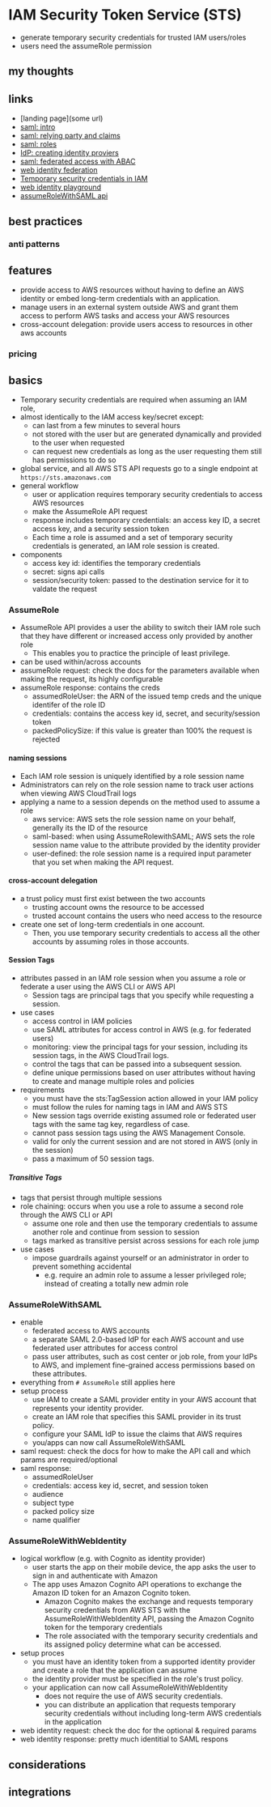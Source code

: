 # IAM Security Token Service (STS)

- generate temporary security credentials for trusted IAM users/roles
- users need the assumeRole permission

## my thoughts

## links

- [landing page](some url)
- [saml: intro](https://docs.aws.amazon.com/IAM/latest/UserGuide/id_roles_providers_saml.html)
- [saml: relying party and claims](https://docs.aws.amazon.com/IAM/latest/UserGuide/id_roles_providers_create_saml_relying-party.html)
- [saml: roles](https://docs.aws.amazon.com/IAM/latest/UserGuide/id_roles_create_for-idp_saml.html)
- [IdP: creating identity proviers](https://docs.aws.amazon.com/IAM/latest/UserGuide/id_roles_providers_create.html)
- [saml: federated access with ABAC](https://aws.amazon.com/blogs/aws/new-for-identity-federation-use-employee-attributes-for-access-control-in-aws/)
- [web identity federation](https://docs.aws.amazon.com/IAM/latest/UserGuide/id_roles_providers_oidc.html)
- [Temporary security credentials in IAM](https://docs.aws.amazon.com/IAM/latest/UserGuide/id_credentials_temp_request.htmly)
- [web identity playground](https://aws.amazon.com/blogs/aws/the-aws-web-identity-federation-playground/)
- [assumeRoleWithSAML api](https://docs.aws.amazon.com/STS/latest/APIReference/API_AssumeRoleWithSAML.html)

## best practices

### anti patterns

## features

- provide access to AWS resources without having to define an AWS identity or embed long-term credentials with an application.
- manage users in an external system outside AWS and grant them access to perform AWS tasks and access your AWS resources
- cross-account delegation: provide users access to resources in other aws accounts

### pricing

## basics

- Temporary security credentials are required when assuming an IAM role,
- almost identically to the IAM access key/secret except:
  - can last from a few minutes to several hours
  - not stored with the user but are generated dynamically and provided to the user when requested
  - can request new credentials as long as the user requesting them still has permissions to do so
- global service, and all AWS STS API requests go to a single endpoint at `https://sts.amazonaws.com`
- general workflow
  - user or application requires temporary security credentials to access AWS resources
  - make the AssumeRole API request
  - response includes temporary credentials: an access key ID, a secret access key, and a security session token
  - Each time a role is assumed and a set of temporary security credentials is generated, an IAM role session is created.
- components
  - access key id: identifies the temporary credentials
  - secret: signs api calls
  - session/security token: passed to the destination service for it to valdate the request

### AssumeRole

- AssumeRole API provides a user the ability to switch their IAM role such that they have different or increased access only provided by another role
  - This enables you to practice the principle of least privilege.
- can be used within/across accounts
- assumeRole request: check the docs for the parameters available when making the request, its highly configurable
- assumeRole response: contains the creds
  - assumedRoleUser: the ARN of the issued temp creds and the unique identifer of the role ID
  - credentials: contains the access key id, secret, and security/session token
  - packedPolicySize: if this value is greater than 100% the request is rejected

#### naming sessions

- Each IAM role session is uniquely identified by a role session name
- Administrators can rely on the role session name to track user actions when viewing AWS CloudTrail logs
- applying a name to a session depends on the method used to assume a role
  - aws service: AWS sets the role session name on your behalf, generally its the ID of the resource
  - saml-based: when using AssumeRolewithSAML; AWS sets the role session name value to the attribute provided by the identity provider
  - user-defined: the role session name is a required input parameter that you set when making the API request.

#### cross-account delegation

- a trust policy must first exist between the two accounts
  - trusting account owns the resource to be accessed
  - trusted account contains the users who need access to the resource
- create one set of long-term credentials in one account.
  - Then, you use temporary security credentials to access all the other accounts by assuming roles in those accounts.

#### Session Tags

- attributes passed in an IAM role session when you assume a role or federate a user using the AWS CLI or AWS API
  - Session tags are principal tags that you specify while requesting a session.
- use cases
  - access control in IAM policies
  - use SAML attributes for access control in AWS (e.g. for federated users)
  - monitoring: view the principal tags for your session, including its session tags, in the AWS CloudTrail logs.
  - control the tags that can be passed into a subsequent session.
  - define unique permissions based on user attributes without having to create and manage multiple roles and policies
- requirements
  - you must have the sts:TagSession action allowed in your IAM policy
  - must follow the rules for naming tags in IAM and AWS STS
  - New session tags override existing assumed role or federated user tags with the same tag key, regardless of case.
  - cannot pass session tags using the AWS Management Console.
  - valid for only the current session and are not stored in AWS (only in the session)
  - pass a maximum of 50 session tags.

##### Transitive Tags

- tags that persist through multiple sessions
- role chaining: occurs when you use a role to assume a second role through the AWS CLI or API
  - assume one role and then use the temporary credentials to assume another role and continue from session to session
  - tags marked as transitive persist across sessions for each role jump
- use cases
  - impose guardrails against yourself or an administrator in order to prevent something accidental
    - e.g. require an admin role to assume a lesser privileged role; instead of creating a totally new admin role

### AssumeRoleWithSAML

- enable
  - federated access to AWS accounts
  - a separate SAML 2.0-based IdP for each AWS account and use federated user attributes for access control
  - pass user attributes, such as cost center or job role, from your IdPs to AWS, and implement fine-grained access permissions based on these attributes.
- everything from `# AssumeRole` still applies here
- setup process
  - use IAM to create a SAML provider entity in your AWS account that represents your identity provider.
  - create an IAM role that specifies this SAML provider in its trust policy.
  - configure your SAML IdP to issue the claims that AWS requires
  - you/apps can now call AssumeRoleWithSAML
- saml request: check the docs for how to make the API call and which params are required/optional
- saml response:
  - assumedRoleUser
  - credentials: access key id, secret, and session token
  - audience
  - subject type
  - packed policy size
  - name qualifier

### AssumeRoleWithWebIdentity

- logical workflow (e.g. with Cognito as identity provider)
  - user starts the app on their mobile device, the app asks the user to sign in and authenticate with Amazon
  - The app uses Amazon Cognito API operations to exchange the Amazon ID token for an Amazon Cognito token.
    - Amazon Cognito makes the exchange and requests temporary security credentials from AWS STS with the AssumeRoleWithWebIdentity API, passing the Amazon Cognito token for the temporary credentials
    - The role associated with the temporary security credentials and its assigned policy determine what can be accessed.
- setup proces
  - you must have an identity token from a supported identity provider and create a role that the application can assume
  - the identity provider must be specified in the role's trust policy.
  - your application can now call AssumeRoleWithWebIdentity
    - does not require the use of AWS security credentials.
    - you can distribute an application that requests temporary security credentials without including long-term AWS credentials in the application
- web identity request: check the doc for the optional & required params
- web identity response: pretty much identitial to SAML respons

## considerations

## integrations
